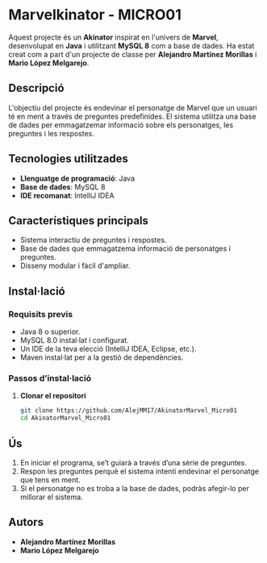 # Marvelkinator - MICRO01 

Aquest projecte és un **Akinator** inspirat en l'univers de **Marvel**, desenvolupat en **Java** i utilitzant **MySQL 8** com a base de dades. Ha estat creat com a part d'un projecte de classe per **Alejandro Martínez Morillas** i **Mario López Melgarejo**.  

## Descripció  
L'objectiu del projecte és endevinar el personatge de Marvel que un usuari té en ment a través de preguntes predefinides. El sistema utilitza una base de dades per emmagatzemar informació sobre els personatges, les preguntes i les respostes.  

## Tecnologies utilitzades  
- **Llenguatge de programació**: Java  
- **Base de dades**: MySQL 8  
- **IDE recomanat**: IntelliJ IDEA

## Característiques principals  
- Sistema interactiu de preguntes i respostes.  
- Base de dades que emmagatzema informació de personatges i preguntes.  
- Disseny modular i fàcil d'ampliar.  

## Instal·lació  

### Requisits previs  
- Java 8 o superior.  
- MySQL 8.0 instal·lat i configurat.  
- Un IDE de la teva elecció (IntelliJ IDEA, Eclipse, etc.).  
- Maven instal·lat per a la gestió de dependències.  

### Passos d’instal·lació  
1. **Clonar el repositori**  
   ```bash
   git clone https://github.com/AlejMM17/AkinatorMarvel_Micro01
   cd AkinatorMarvel_Micro01
## Ús  
1. En iniciar el programa, se’t guiarà a través d’una sèrie de preguntes.  
2. Respon les preguntes perquè el sistema intenti endevinar el personatge que tens en ment.  
3. Si el personatge no es troba a la base de dades, podràs afegir-lo per millorar el sistema.  

## Autors  
- **Alejandro Martínez Morillas**  
- **Mario López Melgarejo** 

